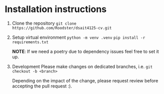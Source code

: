 # Installation instructions


1. Clone the repository
  ```git clone https://github.com/Roodster/dsait4125-cv.git```

2. Setup virtual environment
   ``` python -m venv .venv ```
   ``` pip install -r requirements.txt ```

   **NOTE**: If we need a poetry due to dependency issues feel free to set it up.

3. Development
   Please make changes on dedicated branches, i.e.
   ```git checkout -b <branch>```

   Depending on the impact of the change, please request review before accepting the pull request :).
